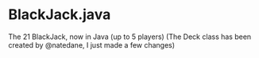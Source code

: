 # BlackJack.java
The 21 BlackJack, now in Java (up to 5 players)
(The Deck class has been created by @natedane, I just made a few changes)
